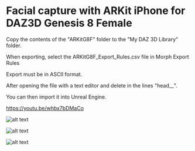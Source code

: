 # Facial capture with ARKit iPhone for DAZ3D Genesis 8 Female

Copy the contents of the "ARKitG8F" folder to the "My DAZ 3D Library" folder.

When exporting, select the ARKitG8F_Export_Rules.csv file in Morph Export Rules

Export must be in ASCII format.

After opening the file with a text editor and delete in the lines "head__".

You can then import it into Unreal Engine.

https://youtu.be/whbx7bDMaCo

![alt text](https://github.com/pgii/ARKitGenesis8/blob/master/Screenshots/Screenshot01.jpg)

![alt text](https://github.com/pgii/ARKitGenesis8/blob/master/Screenshots/Screenshot02.jpg)

![alt text](https://github.com/pgii/ARKitGenesis8/blob/master/Screenshots/Screenshot03.jpg)
